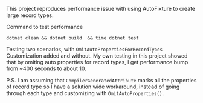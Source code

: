 This project reproduces performance issue with using AutoFixture to create large record types.

Command to test performance
```
dotnet clean && dotnet build  && time dotnet test
```

Testing two scenarios, with `OmitAutoPropertiesForRecordTypes` Customization added and without.
My own testing in this project showed that by omiting auto properties for record types, I get performance bump from ~400 seconds to about 10.

P.S. I am assuming that `CompilerGeneratedAttribute` marks all the properties of record type so I have a solution wide workaround, instead of going through each type and customizing with `OmitAutoProperties()`.
